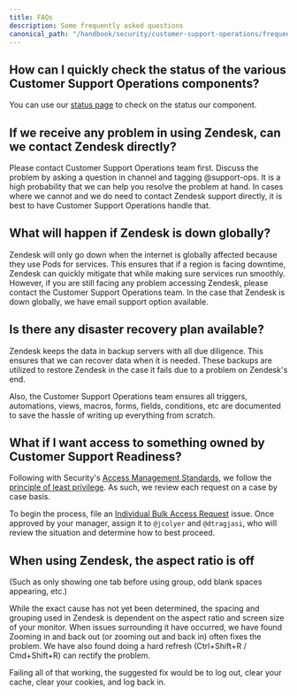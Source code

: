 ```yaml
---
title: FAQs
description: Some frequently asked questions
canonical_path: "/handbook/security/customer-support-operations/frequently-asked-questions/"
---
```


## How can I quickly check the status of the various Customer Support Operations components?

You can use our [status page](https://statuspage.incident.io/cust-support-ops/main) to check on the status our component.

## If we receive any problem in using Zendesk, can we contact Zendesk directly?

Please contact Customer Support Operations team first. Discuss the problem by asking a question in channel and tagging @support-ops. It is a high probability that we can help you resolve the problem at hand. In cases where we cannot and we do need to contact Zendesk support directly, it is best to have Customer Support Operations handle that.

## What will happen if Zendesk is down globally?

Zendesk will only go down when the internet is globally affected because they use Pods for services. This ensures that if a region is facing downtime, Zendesk can quickly mitigate that while making sure services run smoothly. However, if you are still facing any problem accessing Zendesk, please contact the Customer Support Operations team. In the case that Zendesk is down globally, we have email support option available.

## Is there any disaster recovery plan available?

Zendesk keeps the data in backup servers with all due diligence. This ensures that we can recover data when it is needed. These backups are utilized to restore Zendesk in the case it fails due to a problem on Zendesk's end.

Also, the Customer Support Operations team ensures all triggers, automations, views, macros, forms, fields, conditions, etc are documented to save the hassle of writing up everything from scratch.

## What if I want access to something owned by Customer Support Readiness?

Following with Security's [Access Management Standards](https://internal.gitlab.com/handbook/security/standards/access-management-standard/), we follow the [principle of least privilege](https://csrc.nist.gov/glossary/term/least_privilege). As such, we review each request on a case by case basis.

To begin the process, file an [Individual Bulk Access Request](https://gitlab.com/gitlab-com/team-member-epics/access-requests/-/issues/new?description_template=Individual_Bulk_Access_Request) issue. Once approved by your manager, assign it to `@jcolyer` and `@dtragjasi`, who will review the situation and determine how to best proceed.

## When using Zendesk, the aspect ratio is off

(Such as only showing one tab before using group, odd blank spaces appearing, etc.)

While the exact cause has not yet been determined, the spacing and grouping used in Zendesk is dependent on the aspect ratio and screen size of your monitor. When issues surrounding it have occurred, we have found Zooming in and back out (or zooming out and back in) often fixes the problem. We have also found doing a hard refresh (Ctrl+Shift+R / Cmd+Shift+R) can rectify the problem.

Failing all of that working, the suggested fix would be to log out, clear your cache, clear your cookies, and log back in.

